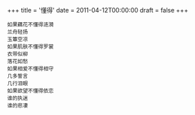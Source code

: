 +++
title = '懂得'
date = 2011-04-12T00:00:00
draft = false
+++

```text
如果藕花不懂得涟漪
兰舟轻扬
玉簟空凉
如果肌肤不懂得罗裳
衣带似柳
落花如愁
如果相爱不懂得相守
几多誓言
几行泪眼
如果欲望不懂得依恋
谁的执迷
谁的悲凄
```
